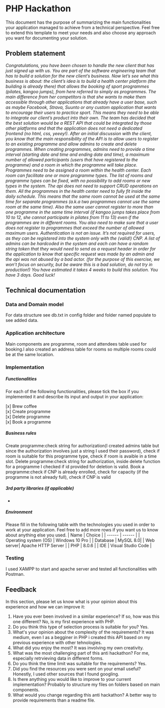# PHP Hackathon
This document has the purpose of summarizing the main functionalities your application managed to achieve from a technical perspective. Feel free to extend this template to meet your needs and also choose any approach you want for documenting your solution.

## Problem statement
*Congratulations, you have been chosen to handle the new client that has just signed up with us.  You are part of the software engineering team that has to build a solution for the new client’s business.
Now let’s see what this business is about: the client’s idea is to build a health center platform (the building is already there) that allows the booking of sport programmes (pilates, kangoo jumps), from here referred to simply as programmes. The main difference from her competitors is that she wants to make them accessible through other applications that already have a user base, such as maybe Facebook, Strava, Suunto or any custom application that wants to encourage their users to practice sport. This means they need to be able to integrate our client’s product into their own.
The team has decided that the best solution would be a REST API that could be integrated by those other platforms and that the application does not need a dedicated frontend (no html, css, yeeey!). After an initial discussion with the client, you know that the main responsibility of the API is to allow users to register to an existing programme and allow admins to create and delete programmes.
When creating programmes, admins need to provide a time interval (starting date and time and ending date and time), a maximum number of allowed participants (users that have registered to the programme) and a room in which the programme will take place.
Programmes need to be assigned a room within the health center. Each room can facilitate one or more programme types. The list of rooms and programme types can be fixed, with no possibility to add rooms or new types in the system. The api does not need to support CRUD operations on them.
All the programmes in the health center need to fully fit inside the daily schedule. This means that the same room cannot be used at the same time for separate programmes (a.k.a two programmes cannot use the same room at the same time). Also the same user cannot register to more than one programme in the same time interval (if kangoo jumps takes place from 10 to 12, she cannot participate in pilates from 11 to 13) even if the programmes are in different rooms. You also need to make sure that a user does not register to programmes that exceed the number of allowed maximum users.
Authentication is not an issue. It’s not required for users, as they can be registered into the system only with the (valid!) CNP. A list of admins can be hardcoded in the system and each can have a random string token that they would need to send as a request header in order for the application to know that specific request was made by an admin and the api was not abused by a bad actor. (for the purpose of this exercise, we won’t focus on security, but be aware this is a bad solution, do not try in production!)
You have estimated it takes 4 weeks to build this solution. You have 3 days. Good luck!*

## Technical documentation
### Data and Domain model
For data structure see db.txt in config folder and folder named populate to see added data.
### Application architecture
Main components are programme, room and attendees table used for booking.I also created an address table for rooms so multiple rooms could be at the same location.
###  Implementation
##### Functionalities
For each of the following functionalities, please tick the box if you implemented it and describe its input and output in your application:

[x] Brew coffee \
[x] Create programme \
[x] Delete programme \
[x] Book a programme 

##### Business rules
Create programme:check string for authorization(I created admins table but since the authorization involves just a string I used their password), check if room is suitable for this programme type, check if room is avaible in a time slot.
Delete programme:check string for authorization, inside delete function for a programme I checked if id provided for deletion is valid.
Book a programme:check if CNP is already enrolled, check for capacity (if the programme is not already full), check if CNP is valid

##### 3rd party libraries (if applicable)
-
##### Environment
Please fill in the following table with the technologies you used in order to work at your application. Feel free to add more rows if you want us to know about anything else you used.
| Name | Choice |
| ------ | ------ |
| Operating system (OS) |  Windows 10 Pro |
| Database  |  MySQL 8.0|
| Web server| Apache HTTP Server |
| PHP | 8.0.6 |
| IDE | Visual Studio Code |

### Testing
I used XAMPP to start and apache server and tested all functionalities with Postman.

## Feedback
In this section, please let us know what is your opinion about this experience and how we can improve it:

1. Have you ever been involved in a similar experience? If so, how was this one different?
No, is my first experience with PHP.
2. Do you think this type of selection process is suitable for you?
Yes.
3. What's your opinion about the complexity of the requirements?
It was medium, even I as a begginer in PHP i created this API based on my previous experience with other tehnologies.
4. What did you enjoy the most?
It was involving my own creativity.
5. What was the most challenging part of this anti hackathon?
For me, especially retrvieving data in different forms.
6. Do you think the time limit was suitable for the requirements?
Yes.
7. Did you find the resources you were sent on your email useful?
Honestly, I used other sources that  I found googling.
8. Is there anything you would like to improve to your current implementation?
Probably to structure my files on folders based on main components.
9. What would you change regarding this anti hackathon?
A better way to provide requirements than a readme file.
